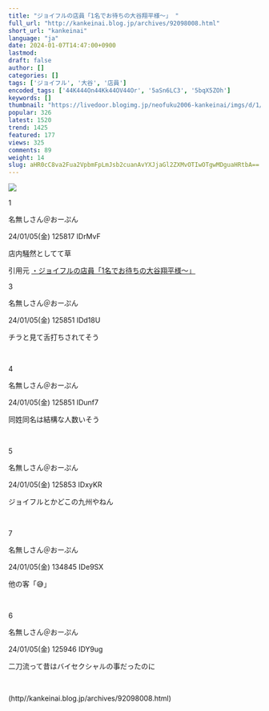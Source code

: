 ```yaml
---
title: "ジョイフルの店員「1名でお待ちの大谷翔平様～」 "
full_url: "http://kankeinai.blog.jp/archives/92098008.html"
short_url: "kankeinai"
language: "ja"
date: 2024-01-07T14:47:00+0900
lastmod: 
draft: false
author: []
categories: []
tags: ['ジョイフル', '大谷', '店員']
encoded_tags: ['44K444On44Kk44OV44Or', '5aSn6LC3', '5bqX5ZOh']
keywords: []
thumbnail: "https://livedoor.blogimg.jp/neofuku2006-kankeinai/imgs/d/1/d18cc860-s.jpg"
popular: 326
latest: 1520
trend: 1425
featured: 177
views: 325
comments: 89
weight: 14
slug: aHR0cC8va2Fua2VpbmFpLmJsb2cuanAvYXJjaGl2ZXMvOTIwOTgwMDguaHRtbA==
---
```


![](https://livedoor.blogimg.jp/neofuku2006-kankeinai/imgs/d/1/d18cc860-s.jpg)

<div><p class='t_h'>1 <p>名無しさん＠おーぷん</p> <p> 24/01/05(金) 125817 IDrMvF</p></p><p class='t_b'> 店内騒然としてて草 </p><p>引用元 <a href='http//2chspa.com/thread/livejupiter/1704427097' target='_blank'>・</a><a href='https//hayabusa.open2ch.net/test/read.cgi/livejupiter/1704427097/' target='_blank'>ジョイフルの店員「1名でお待ちの大谷翔平様～」</a></p><p class='t_h'>3 <p>名無しさん＠おーぷん</p> <p> 24/01/05(金) 125851 IDd18U</p></p> <p class='t_b'> チラと見て舌打ちされてそう </p><br> <p class='t_h'>4 <p>名無しさん＠おーぷん</p> <p> 24/01/05(金) 125851 IDunf7</p></p> <p class='t_b'> 同姓同名は結構な人数いそう </p><br> <p class='t_h'>5 <p>名無しさん＠おーぷん</p> <p> 24/01/05(金) 125853 IDxyKR</p></p> <p class='t_b'> ジョイフルとかどこの九州やねん </p><br> <p class='t_h'>7 <p>名無しさん＠おーぷん</p> <p> 24/01/05(金) 134845 IDe9SX</p></p> <p class='t_b'> 他の客「😅」 </p><br> <p class='t_h'>6 <p>名無しさん＠おーぷん</p> <p> 24/01/05(金) 125946 IDY9ug</p></p> <p class='t_b'> 二刀流って昔はバイセクシャルの事だったのに </p><br> <img border='0' width='1' height='1' src='https//www13.a8.net/0.gif?a8mat=2BJK9W+3WIBJM+249K+BWGDT' alt=''> </div>

(http//kankeinai.blog.jp/archives/92098008.html)
